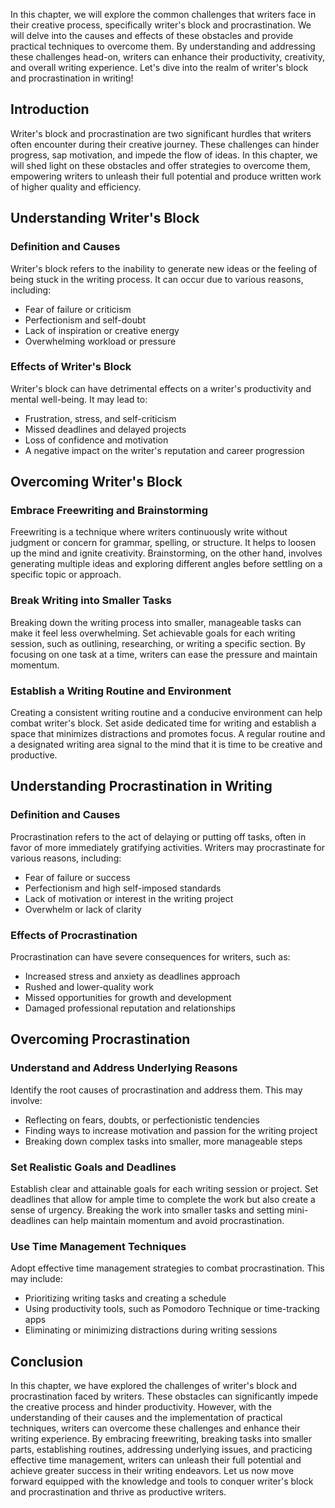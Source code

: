 
In this chapter, we will explore the common challenges that writers face in their creative process, specifically writer's block and procrastination. We will delve into the causes and effects of these obstacles and provide practical techniques to overcome them. By understanding and addressing these challenges head-on, writers can enhance their productivity, creativity, and overall writing experience. Let's dive into the realm of writer's block and procrastination in writing!

## Introduction

Writer's block and procrastination are two significant hurdles that writers often encounter during their creative journey. These challenges can hinder progress, sap motivation, and impede the flow of ideas. In this chapter, we will shed light on these obstacles and offer strategies to overcome them, empowering writers to unleash their full potential and produce written work of higher quality and efficiency.

## Understanding Writer's Block

### Definition and Causes

Writer's block refers to the inability to generate new ideas or the feeling of being stuck in the writing process. It can occur due to various reasons, including:

- Fear of failure or criticism
- Perfectionism and self-doubt
- Lack of inspiration or creative energy
- Overwhelming workload or pressure

### Effects of Writer's Block

Writer's block can have detrimental effects on a writer's productivity and mental well-being. It may lead to:

- Frustration, stress, and self-criticism
- Missed deadlines and delayed projects
- Loss of confidence and motivation
- A negative impact on the writer's reputation and career progression

## Overcoming Writer's Block

### Embrace Freewriting and Brainstorming

Freewriting is a technique where writers continuously write without judgment or concern for grammar, spelling, or structure. It helps to loosen up the mind and ignite creativity. Brainstorming, on the other hand, involves generating multiple ideas and exploring different angles before settling on a specific topic or approach.

### Break Writing into Smaller Tasks

Breaking down the writing process into smaller, manageable tasks can make it feel less overwhelming. Set achievable goals for each writing session, such as outlining, researching, or writing a specific section. By focusing on one task at a time, writers can ease the pressure and maintain momentum.

### Establish a Writing Routine and Environment

Creating a consistent writing routine and a conducive environment can help combat writer's block. Set aside dedicated time for writing and establish a space that minimizes distractions and promotes focus. A regular routine and a designated writing area signal to the mind that it is time to be creative and productive.

## Understanding Procrastination in Writing

### Definition and Causes

Procrastination refers to the act of delaying or putting off tasks, often in favor of more immediately gratifying activities. Writers may procrastinate for various reasons, including:

- Fear of failure or success
- Perfectionism and high self-imposed standards
- Lack of motivation or interest in the writing project
- Overwhelm or lack of clarity

### Effects of Procrastination

Procrastination can have severe consequences for writers, such as:

- Increased stress and anxiety as deadlines approach
- Rushed and lower-quality work
- Missed opportunities for growth and development
- Damaged professional reputation and relationships

## Overcoming Procrastination

### Understand and Address Underlying Reasons

Identify the root causes of procrastination and address them. This may involve:

- Reflecting on fears, doubts, or perfectionistic tendencies
- Finding ways to increase motivation and passion for the writing project
- Breaking down complex tasks into smaller, more manageable steps

### Set Realistic Goals and Deadlines

Establish clear and attainable goals for each writing session or project. Set deadlines that allow for ample time to complete the work but also create a sense of urgency. Breaking the work into smaller tasks and setting mini-deadlines can help maintain momentum and avoid procrastination.

### Use Time Management Techniques

Adopt effective time management strategies to combat procrastination. This may include:

- Prioritizing writing tasks and creating a schedule
- Using productivity tools, such as Pomodoro Technique or time-tracking apps
- Eliminating or minimizing distractions during writing sessions

## Conclusion

In this chapter, we have explored the challenges of writer's block and procrastination faced by writers. These obstacles can significantly impede the creative process and hinder productivity. However, with the understanding of their causes and the implementation of practical techniques, writers can overcome these challenges and enhance their writing experience. By embracing freewriting, breaking tasks into smaller parts, establishing routines, addressing underlying issues, and practicing effective time management, writers can unleash their full potential and achieve greater success in their writing endeavors. Let us now move forward equipped with the knowledge and tools to conquer writer's block and procrastination and thrive as productive writers.
